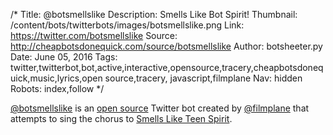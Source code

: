 /*
Title: @botsmellslike
Description: Smells Like Bot Spirit!
Thumbnail: /content/bots/twitterbots/images/botsmellslike.png
Link: https://twitter.com/botsmellslike
Source: http://cheapbotsdonequick.com/source/botsmellslike
Author: botsheeter.py
Date: June 05, 2016
Tags: twitter,twitterbot,bot,active,interactive,opensource,tracery,cheapbotsdonequick,music,lyrics,open source,tracery, javascript,filmplane
Nav: hidden
Robots: index,follow
*/

[@botsmellslike](https://twitter.com/botsmellslike) is an [open source](http://cheapbotsdonequick.com/source/botsmellslike) Twitter bot created by [@filmplane](https://twitter.com/filmplane) that attempts to sing the chorus to [Smells Like Teen Spirit](https://en.wikipedia.org/wiki/Smells_Like_Teen_Spirit).
